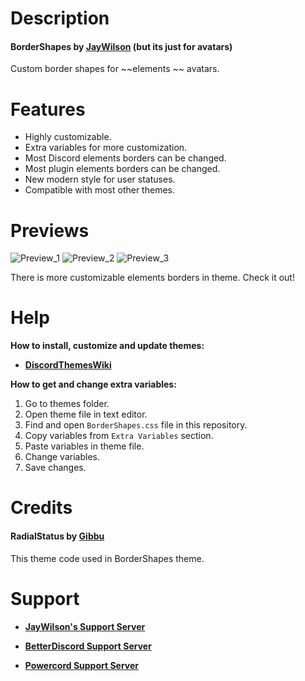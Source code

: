# Description

#### BorderShapes by [JayWilson](https://github.com/JayWilson7) (but its just for avatars)

Custom border shapes for 	~~elements	~~ avatars.

# Features

- Highly customizable.
- Extra variables for more customization.
- Most Discord elements borders can be changed.
- Most plugin elements borders can be changed.
- New modern style for user statuses.
- Compatible with most other themes.

# Previews

![Preview_1](https://github.com/JayWilson7/BorderShapes/raw/master/Previews/Preview_1.png)
![Preview_2](https://github.com/JayWilson7/BorderShapes/raw/master/Previews/Preview_2.png)
![Preview_3](https://github.com/JayWilson7/BorderShapes/raw/master/Previews/Preview_3.png)

There is more customizable elements borders in theme. Check it out!

# Help

**How to install, customize and update themes:**

- [**DiscordThemesWiki**](https://github.com/JayWilson7/DiscordThemesWiki)

**How to get and change extra variables:**

1. Go to themes folder.
2. Open theme file in text editor.
3. Find and open `BorderShapes.css` file in this repository.
4. Copy variables from `Extra Variables` section.
5. Paste variables in theme file.
6. Change variables.
7. Save changes.

# Credits

#### RadialStatus by [Gibbu](https://github.com/Gibbu)

This theme code used in BorderShapes theme.

# Support

- [**JayWilson's Support Server**](https://discord.gg/jcDvkVk)

- [**BetterDiscord Support Server**](https://discord.gg/0Tmfo5ZbORCRqbAd)

- [**Powercord Support Server**](https://discord.gg/vVe4fsGFEP)
